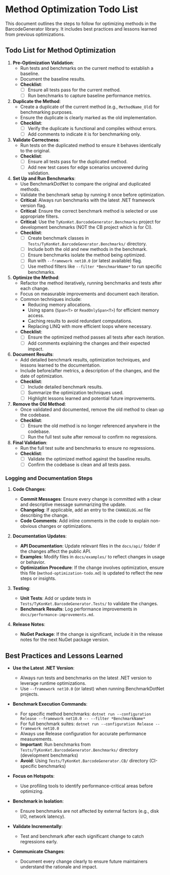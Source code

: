 # Method Optimization Todo List

This document outlines the steps to follow for optimizing methods in the BarcodeGenerator library. It includes best practices and lessons learned from previous optimizations.

## Todo List for Method Optimization

1. **Pre-Optimization Validation**:
   - Run tests and benchmarks on the current method to establish a baseline.
   - Document the baseline results.
   - **Checklist**:
     - [ ] Ensure all tests pass for the current method.
     - [ ] Run benchmarks to capture baseline performance metrics.

2. **Duplicate the Method**:
   - Create a duplicate of the current method (e.g., `MethodName_Old`) for benchmarking purposes.
   - Ensure the duplicate is clearly marked as the old implementation.
   - **Checklist**:
     - [ ] Verify the duplicate is functional and compiles without errors.
     - [ ] Add comments to indicate it is for benchmarking only.

3. **Validate Correctness**:
   - Run tests on the duplicated method to ensure it behaves identically to the original.
   - **Checklist**:
     - [ ] Ensure all tests pass for the duplicated method.
     - [ ] Add new test cases for edge scenarios uncovered during validation.

4. **Set Up and Run Benchmarks**:
   - Use BenchmarkDotNet to compare the original and duplicated methods.
   - Validate the benchmark setup by running it once before optimization.
   - **Critical**: Always run benchmarks with the latest .NET framework version flag.
   - **Critical**: Ensure the correct benchmark method is selected or use appropriate filters.
   - **Critical**: Use the `TyKonKet.BarcodeGenerator.Benchmarks` project for development benchmarks (NOT the CB project which is for CI).
   - **Checklist**:
     - [ ] Create benchmark classes in `Tests/TyKonKet.BarcodeGenerator.Benchmarks/` directory.
     - [ ] Include both the old and new methods in the benchmark.
     - [ ] Ensure benchmarks isolate the method being optimized.
     - [ ] Run with `--framework net10.0` (or latest available) flag.
     - [ ] Use method filters like `--filter *BenchmarkName*` to run specific benchmarks.

5. **Optimize the Method**:
   - Refactor the method iteratively, running benchmarks and tests after each change.
   - Focus on measurable improvements and document each iteration.
   - Common techniques include:
     - Reducing memory allocations.
     - Using spans (`Span<T>` or `ReadOnlySpan<T>`) for efficient memory access.
     - Caching results to avoid redundant computations.
     - Replacing LINQ with more efficient loops where necessary.
   - **Checklist**:
     - [ ] Ensure the optimized method passes all tests after each iteration.
     - [ ] Add comments explaining the changes and their expected impact.

6. **Document Results**:
   - Add detailed benchmark results, optimization techniques, and lessons learned to the documentation.
   - Include before/after metrics, a description of the changes, and the date of optimization.
   - **Checklist**:
     - [ ] Include detailed benchmark results.
     - [ ] Summarize the optimization techniques used.
     - [ ] Highlight lessons learned and potential future improvements.

7. **Remove the Old Method**:
   - Once validated and documented, remove the old method to clean up the codebase.
   - **Checklist**:
     - [ ] Ensure the old method is no longer referenced anywhere in the codebase.
     - [ ] Run the full test suite after removal to confirm no regressions.

8. **Final Validation**:
   - Run the full test suite and benchmarks to ensure no regressions.
   - **Checklist**:
     - [ ] Validate the optimized method against the baseline results.
     - [ ] Confirm the codebase is clean and all tests pass.

### Logging and Documentation Steps

1. **Code Changes**:
   - **Commit Messages**: Ensure every change is committed with a clear and descriptive message summarizing the update.
   - **Changelog**: If applicable, add an entry to the `CHANGELOG.md` file describing the change.
   - **Code Comments**: Add inline comments in the code to explain non-obvious changes or optimizations.

2. **Documentation Updates**:
   - **API Documentation**: Update relevant files in the `docs/api/` folder if the changes affect the public API.
   - **Examples**: Modify files in `docs/examples/` to reflect changes in usage or behavior.
   - **Optimization Procedure**: If the change involves optimization, ensure this file (`method-optimization-todo.md`) is updated to reflect the new steps or insights.

3. **Testing**:
   - **Unit Tests**: Add or update tests in `Tests/TyKonKet.BarcodeGenerator.Tests/` to validate the changes.
   - **Benchmark Results**: Log performance improvements in `docs/performance-improvements.md`.

4. **Release Notes**:
   - **NuGet Package**: If the change is significant, include it in the release notes for the next NuGet package version.

## Best Practices and Lessons Learned

- **Use the Latest .NET Version**:
  - Always run tests and benchmarks on the latest .NET version to leverage runtime optimizations.
  - Use `--framework net10.0` (or latest) when running BenchmarkDotNet projects.

- **Benchmark Execution Commands**:
  - For specific method benchmarks: `dotnet run --configuration Release --framework net10.0 -- --filter *BenchmarkName*`
  - For full benchmark suites: `dotnet run --configuration Release --framework net10.0`
  - Always use Release configuration for accurate performance measurements.
  - **Important**: Run benchmarks from `Tests/TyKonKet.BarcodeGenerator.Benchmarks/` directory (development benchmarks)
  - **Avoid**: Using `Tests/TyKonKet.BarcodeGenerator.CB/` directory (CI-specific benchmarks)

- **Focus on Hotspots**:
  - Use profiling tools to identify performance-critical areas before optimizing.

- **Benchmark in Isolation**:
  - Ensure benchmarks are not affected by external factors (e.g., disk I/O, network latency).

- **Validate Incrementally**:
  - Test and benchmark after each significant change to catch regressions early.

- **Communicate Changes**:
  - Document every change clearly to ensure future maintainers understand the rationale and impact.
